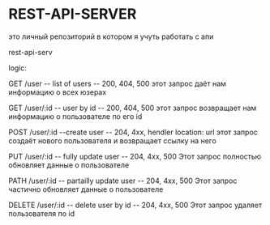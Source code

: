 # REST-API-SERVER
это личный репозиторий в котором я учуть работать с апи

rest-api-serv

logic:

GET /user -- list of users -- 200, 404, 500
   этот запрос даёт нам информацию о всех юзерах

GET /user/:id -- user by id -- 200, 404,   500 этот запрос возвращает нам информацию о пользователе по его id 

POST /user/:id --create user -- 204, 4xx, hendler location: url
этот запрос создаёт нового пользователя и возвращает ссылку на него

PUT /user/:id -- fully update user -- 204, 4xx, 500
Этот запрос полностью обновляет данные о пользователе

PATH /user/:id -- partailly update user -- 204, 4xx, 500
Этот запрос частично обновляет данные о пользователе

DELETE /user/:id -- delete user by id -- 204, 4xx, 500
Этот запрос удаляет пользователя по id

